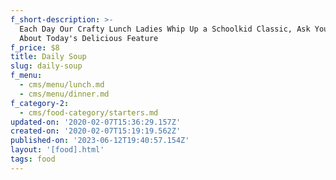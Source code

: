 ```yaml
---
f_short-description: >-
  Each Day Our Crafty Lunch Ladies Whip Up a Schoolkid Classic, Ask Your Server
  About Today's Delicious Feature
f_price: $8
title: Daily Soup
slug: daily-soup
f_menu:
  - cms/menu/lunch.md
  - cms/menu/dinner.md
f_category-2:
  - cms/food-category/starters.md
updated-on: '2020-02-07T15:36:29.157Z'
created-on: '2020-02-07T15:19:19.562Z'
published-on: '2023-06-12T19:40:57.154Z'
layout: '[food].html'
tags: food
---
```



